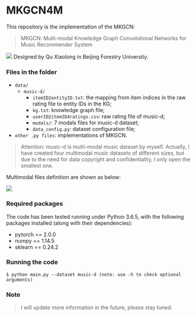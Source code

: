 # MKGCN4M

This repository is the implementation of the MKGCN:
> MKGCN: Multi-modal Knowledge Graph Convolutional Networks for Music Recommender System 

![](https://static.qinux.top/mkgcn4m_github/framework-mkgcn4m.png)
Designed by Qu Xiaolong in Beijing Forestry University.

### Files in the folder

- `data/`
  - `music-d/`
    - `itemID2entityID.txt`: the mapping from item indices in the raw rating file to entity IDs in the KG;
    - `kg.txt`: knowledge graph file;
    - `userID2itemID4ratings.csv`: raw rating file of music-d;
    - `modals/`: 7 modals files for music-d dataset;
    - `data_config.py`: dataset configuration file;
- `other .py files`: implementations of MKGCN.
>Attention: music-d is multi-modal music dataset by myself. Actually, I have created four multimodal 
> music datasets of different sizes, but due to the need for data copyright and confidentiality,
> I only open the smallest one.

Multimodal files definition are shown as below:

![](https://static.qinux.top/mkgcn4m_github/modals_explanation.png)

### Required packages
The code has been tested running under Python 3.6.5, with the following packages installed (along with their dependencies):
- pytorch == 2.0.0
- numpy == 1.14.5
- sklearn == 0.24.2


### Running the code
```
$ python main.py --dataset music-d (note: use -h to check optional arguments)
```
### Note
>I will update more information in the future, please stay tuned.
